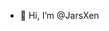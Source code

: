 - 👋 Hi, I’m @JarsXen


<!---
JarsXen/JarsXen is a ✨ special ✨ repository because its `README.md` (this file) appears on your GitHub profile.
You can click the Preview link to take a look at your changes.
--->
